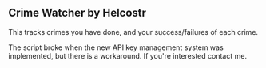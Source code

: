 ## Crime Watcher by Helcostr

This tracks crimes you have done, and your success/failures of each crime.

The script broke when the new API key management system was implemented, but there is a workaround.
If you're interested contact me.

